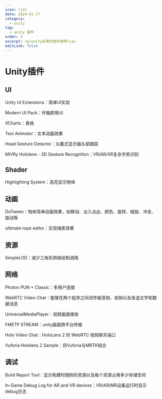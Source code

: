 ```yaml
---
icon: list
date: 2024-01-17
category:
  - unity
tag:
  - unity 插件
order: 5
excerpt: <p>unity好用的插件推荐</p>
editLink: false
---
```

# Unity插件

## UI

Unity UI Extensions：简单UI实现

Modern UI Pack：开箱即用UI

XCharts：表格

Text Animator：文本动画效果

Head Gesture Detector：头戴式显示器头部跟踪

MiVRy Hololens - 3D Gesture Recognition：VR/AR/XR复杂手势识别

## Shader

Highlighting System：高亮显示物体

## 动画

DoTween：物体简单动画效果，如移动、淡入淡出、颜色、旋转、缩放、冲击、振动等

ultimate rope editor：实现绳索效果

## 资源

SimpleLOD：减少三角形网格绘制调用

## 网络

Photon PUN + Classic：多用户连接

WebRTC Video Chat：能够在两个程序之间流传输音频、视频以及发送文字和数据消息

UniversalMediaPlayer：视频画面接收

FMETP STREAM：unity画面跨平台传输

Holo Video Chat：HoloLens 2 的 WebRTC 视频聊天端口

Vuforia Hololens 2 Sample：将Vuforia与MRTK结合

## 调试

Build Report Tool：显示构建时随附的资源以及每个资源占用多少存储空间

In-Game Debug Log for AR and VR devices：VR/AR/MR设备运行时显示debug日志
